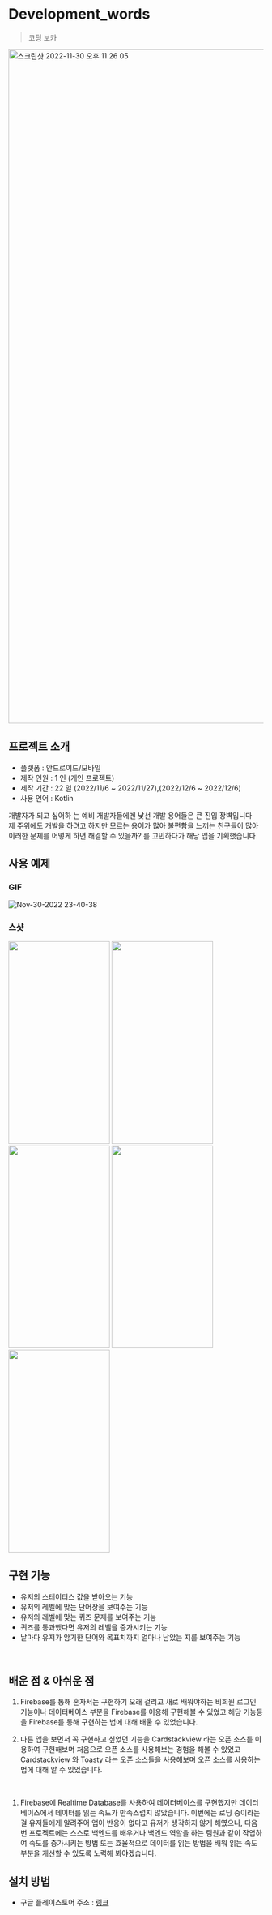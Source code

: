 # Development_words
> 코딩 보카
<img width="1330" alt="스크린샷 2022-11-30 오후 11 26 05" src="https://user-images.githubusercontent.com/102157871/204821593-cf6eccc4-e2f6-43af-92a5-c3af4f5406b7.png">



## 프로젝트 소개

- 플랫폼 : 안드로이드/모바일
- 제작 인원 : 1 인 (개인 프로젝트)
- 제작 기간 : 22 일 (2022/11/6 ~ 2022/11/27),(2022/12/6 ~ 2022/12/6)
- 사용 언어 : Kotlin

개발자가 되고 싶어하 는 예비 개발자들에겐 낯선 개발 용어들은 큰 진입 장벽입니다<br>
제 주위에도 개발을 하려고 하지만 모르는 용어가 많아 불편함을 느끼는 친구들이 많아<br>
이러한 문제를 어떻게 하면 해결할 수 있을까? 를 고민하다가 해당 앱을 기획했습니다



## 사용 예제

### GIF

![Nov-30-2022 23-40-38](https://user-images.githubusercontent.com/102157871/204825126-e6b5ae22-d5c3-489c-a484-2edbe4084485.gif)

### 스샷

<img src="https://user-images.githubusercontent.com/102157871/204825697-38d99e35-e4ec-478e-8933-5035e9f38ae3.png"  width="200" height="400"/>
<img src="https://user-images.githubusercontent.com/102157871/204826304-d6c77917-76da-4f0b-95f7-49b04d906a9d.png"  width="200" height="400"/>
<img src="https://user-images.githubusercontent.com/102157871/204826298-9a4eee3b-4ee3-45e5-bda2-64b7f47e2d0b.png"  width="200" height="400"/>
<img src="https://user-images.githubusercontent.com/102157871/204826295-9d2434e6-7d66-40f8-9b53-afee03ad0e48.png"  width="200" height="400"/>
<img src="https://user-images.githubusercontent.com/102157871/204826287-8bceb779-c9ea-4435-af8a-68dc714a7cfa.png"  width="200" height="400"/>

## 구현 기능

- 유저의 스테이터스 값을 받아오는 기능
- 유저의 레벨에 맞는 단어장을 보여주는 기능
- 유저의 레벨에 맞는 퀴즈 문제를 보여주는 기능
- 퀴즈를 통과했다면 유저의 레벨을 증가시키는 기능
- 날마다 유저가 암기한 단어와 목표치까지 얼마나 남았는 지를 보여주는 기능

<br>

## 배운 점 & 아쉬운 점

1. Firebase를 통해 혼자서는 구현하기 오래 걸리고 새로 배워야하는 비회원 로그인 기능이나 데이터베이스 부분을 Firebase를 이용해 구현해볼 수 있었고
해당 기능등을 Firebase를 통해 구현하는 법에 대해 배울 수 있었습니다.

1. 다른 앱을 보면서 꼭 구현하고 싶었던 기능을 Cardstackview 라는 오픈 소스를 이용하여 구현해보며 처음으로 오픈 소스를 사용해보는 경험을 해볼 수 있었고
Cardstackview 와 Toasty 라는 오픈 소스들을 사용해보며 오픈 소스를 사용하는 법에 대해 알 수 있었습니다.

<br>

1. Firebase에 Realtime Database를 사용하여 데이터베이스를 구현했지만 데이터베이스에서 데이터를 읽는 속도가 만족스럽지 않았습니다.
이번에는 로딩 중이라는 걸 유저들에게 알려주어 앱이 반응이 없다고 유저가 생각하지 않게 해였으나, 다음번 프로젝트에는 스스로 백엔드를 배우거나 백엔드 역할을 하는
팀원과 같이 작업하여 속도를 증가시키는 방법 또는 효율적으로 데이터를 읽는 방법을 배워 읽는 속도 부분을 개선할 수 있도록 노력해 봐야겠습니다.

## 설치 방법

- 구글 플레이스토어 주소 : [링크](https://play.google.com/store/apps/details?id=com.developmentwords.developmentwords&pli=1)
